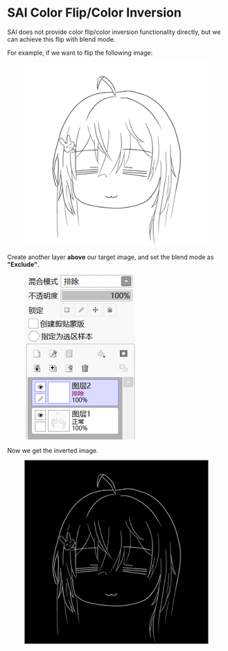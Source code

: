 # SAI Color Flip/Color Inversion

SAI does not provide color flip/color inversion functionality directly, but we can achieve this flip with blend mode.



For example, if we want to flip the following image:

<figure><img src="../../.gitbook/assets/mumei_style.png" alt=""><figcaption></figcaption></figure>

Create another layer **above** our target image, and set the blend mode as **"Exclude"**.

<figure><img src="../../.gitbook/assets/image (157).png" alt=""><figcaption></figcaption></figure>

Now we get the inverted image.

<figure><img src="../../.gitbook/assets/mumei_style_black.png" alt=""><figcaption></figcaption></figure>

